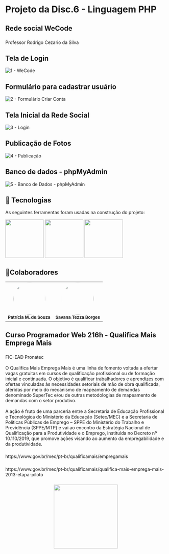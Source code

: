 <h1 <p align="left">Projeto da Disc.6 - Linguagem PHP</p> </h1>

<h2 align="left">Rede social WeCode</h2>

###

<p align="left">Professor Rodrigo Cezario da Silva</p>

## Tela de Login  
![1 - WeCode](https://user-images.githubusercontent.com/41968938/219979819-32e0618f-7f48-4dd6-9485-0ad60e058980.jpg)


## Formulário para cadastrar usuário  
![2 - Formulário Criar Conta](https://user-images.githubusercontent.com/41968938/219979838-397fe876-98c6-4200-8a5f-a7b50f435553.jpg)

## Tela Inicial da Rede Social  
![3 - Login](https://user-images.githubusercontent.com/41968938/219979852-8975071c-9055-485b-ad11-4394d100ad1b.jpg)

## Publicação de Fotos   
![4 - Publicação](https://user-images.githubusercontent.com/41968938/219979867-c62b27ab-97be-4b59-b34a-126191f541b3.jpg)

## Banco de dados - phpMyAdmin  
![5 - Banco de Dados - phpMyAdmin](https://user-images.githubusercontent.com/41968938/219980077-64dbec33-1b9b-4311-8317-9c9d6a96f4f7.jpg)


## 🔨 Tecnologias 
As seguintes ferramentas foram usadas na construção do projeto:


<img src="https://cdn.jsdelivr.net/gh/devicons/devicon/icons/html5/html5-original.svg" width="120" height="120" style="max-width: 100%;" /></a>
<img src="https://cdn.jsdelivr.net/gh/devicons/devicon/icons/css3/css3-original.svg" width="120" height="120" style="max-width: 100%;"  /></a>
<img src="https://cdn.jsdelivr.net/gh/devicons/devicon/icons/php/php-original.svg" width="120" height="120" style="max-width: 100%;"  />
          

## 🤝Colaboradores 

<table>
<tr>
    <td align="center"><a href="https://github.com/patyfil"><img style="border-radius: 50%;" src="https://avatars.githubusercontent.com/u/41968938?v=4" width="100px;" alt=""/><br /><sub><b>Patrícia M. de Souza</b></sub></a><br /><a href="https://github.com/patyfil"></a></td>
    <td align="center"><a href="https://github.com/Kurupan"><img style="border-radius: 50%;" src="https://avatars.githubusercontent.com/u/108376116?v=4" width="100px;" alt=""/><br /><sub><b>Savana Tezza Borges</b></sub></a><br /><a href="https://github.com/Kurupan"></a></td>
    
</tr>
</table> 

<h2 align="left">Curso Programador Web 216h - Qualifica Mais Emprega Mais</h1>

###
<p align="left">FIC-EAD Pronatec<br><br>O Qualifica Mais Emprega Mais é uma linha de fomento voltada a ofertar vagas gratuitas em cursos de qualificação profissional ou de formação inicial e continuada. O objetivo é qualificar trabalhadores e aprendizes com ofertas vinculadas às necessidades setoriais de mão de obra qualificada, aferidas por meio do mecanismo de mapeamento de demandas denominado SuperTec e/ou de outras metodologias de mapeamento de demandas com o setor produtivo.<br><br>A ação é fruto de uma parceria entre a Secretaria de Educação Profissional e Tecnológica do Ministério da Educação (Setec/MEC) e a Secretaria de Políticas Públicas de Emprego – SPPE do Ministério do Trabalho e Previdência (SPPE/MTP) e vai ao encontro da Estratégia Nacional de Qualificação para a Produtividade e o Emprego, instituída no Decreto nº 10.110/2019, que promove ações visando ao aumento da empregabilidade e da produtividade.</p>

###
<p align="left">https://www.gov.br/mec/pt-br/qualificamais/empregamais</p>

###
<p align="left">https://www.gov.br/mec/pt-br/qualificamais/qualifica-mais-emprega-mais-2013-etapa-piloto</p>

###
<div align="center">
  <img height="200" src="https://www.gov.br/mec/pt-br/qualificamais/midias/banner_principal.png"  />
</div>
